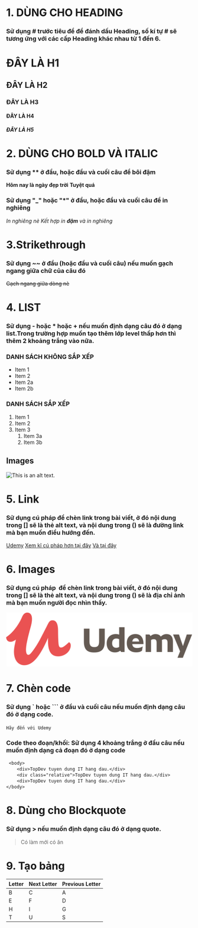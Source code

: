 # 1. DÙNG CHO HEADING

### Sử dụng # trước tiêu đề để đánh dấu Heading, số kí tự # sẽ tương ứng với các cấp Heading khác nhau từ 1 đến 6.

# ĐÂY LÀ H1

## ĐÂY LÀ H2

### ĐÂY LÀ H3

#### ĐÂY LÀ H4

##### ĐÂY LÀ H5

# 2. DÙNG CHO BOLD VÀ ITALIC

### Sử dụng \*\* ở đầu, hoặc đầu và cuối câu để bôi đậm

**Hôm nay là ngày đẹp trời**
**Tuyệt quá**

### Sử dụng "\_" hoặc "\*" ở đầu, hoặc đầu và cuối câu để in nghiêng

_In nghiêng nè_
_Kết hợp in **đậm** và in nghiêng_

# 3.Strikethrough

### Sử dụng ~~ ở đầu (hoặc đầu và cuối câu) nếu muốn gạch ngang giữa chữ của câu đó

~~Gạch ngang giữa dòng nè~~

# 4. LIST

### Sử dụng - hoặc \* hoặc + nếu muốn định dạng câu đó ở dạng list.Trong trường hợp muốn tạo thêm lớp level thấp hơn thì thêm 2 khoảng trắng vào nữa.

### DANH SÁCH KHÔNG SẮP XẾP

- Item 1
- Item 2
- Item 2a
- Item 2b

### DANH SÁCH SẮP XẾP

1. Item 1
2. Item 2
3. Item 3
   1. Item 3a
   2. Item 3b

## Images

![This is an alt text.](/image/sample.webp "This is a sample image.")

# 5. Link

### Sử dụng cú pháp []() để chèn link trong bài viết, ở đó nội dung trong [] sẽ là thẻ alt text, và nội dung trong () sẽ là đường link mà bạn muốn điều hướng đến.

[Udemy](https://vlinhk3.github.io/udemy/)
[Xem kĩ cú pháp hơn tại đây](https://topdev.vn/blog/markdown-la-gi-cach-su-dung-markdown/)
[Và tại đây](https://doidev.com/markdown-co-ban/)

# 6. Images

### Sử dụng cú pháp ![]() để chèn link trong bài viết, ở đó nội dung trong [] sẽ là thẻ alt text, và nội dung trong () sẽ là địa chỉ ảnh mà bạn muốn người đọc nhìn thấy.

![logo](./img/logo-coral.svg)

# 7. Chèn code

### Sử dụng ` hoặc ``` ở đầu và cuối câu nếu muốn định dạng câu đó ở dạng code.

`Hãy đến với Udemy`

### Code theo đoạn/khối: Sử dụng 4 khoảng trắng ở đầu câu nếu muốn định dạng cả đoạn đó ở dạng code

     <body>
        <div>TopDev tuyen dung IT hang dau.</div>
        <div class="relative">TopDev tuyen dung IT hang dau.</div>
        <div>TopDev tuyen dung IT hang dau.</div>
    </body>

# 8. Dùng cho Blockquote

### Sử dụng > nếu muốn định dạng câu đó ở dạng quote.

> Có làm mới có ăn

# 9. Tạo bảng

| Letter | Next Letter | Previous Letter |
| :----- | :---------- | :-------------- |
| B      | C           | A               |
| E      | F           | D               |
| H      | I           | G               |
| T      | U           | S               |
